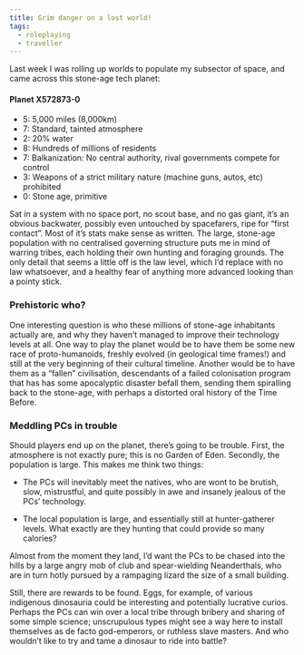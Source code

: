 ```yaml
---
title: Grim danger on a lost world!
tags:
  - roleplaying
  - traveller
---
```


Last week I was rolling up worlds to populate my subsector of space, and came across this stone-age tech planet:

#### Planet X572873-0
 - 5: 5,000 miles (8,000km)
 - 7: Standard, tainted atmosphere
 - 2: 20% water
 - 8: Hundreds of millions of residents
 - 7: Balkanization: No central authority, rival governments compete for control
 - 3: Weapons of a strict military nature (machine guns, autos, etc) prohibited
 - 0: Stone age, primitive

Sat in a system with no space port, no scout base, and no gas giant, it’s an obvious backwater, possibly even untouched by spacefarers, ripe for “first contact”. Most of it’s stats make sense as written. The large, stone-age population with no centralised governing structure puts me in mind of warring tribes, each holding their own hunting and foraging grounds. The only detail that seems a little off is the law level, which I’d replace with no law whatsoever, and a healthy fear of anything more advanced looking than a pointy stick.


### Prehistoric who?

One interesting question is who these millions of stone-age inhabitants actually are, and why they haven’t managed to improve their technology levels at all. One way to play the planet would be to have them be some new race of proto-humanoids, freshly evolved (in geological time frames!) and still at the very beginning of their cultural timeline. Another would be to have them as a “fallen” civilisation, descendants of a failed colonisation program that has has some apocalyptic disaster befall them, sending them spiralling back to the stone-age, with perhaps a distorted oral history of the Time Before.


### Meddling PCs in trouble

Should players end up on the planet, there’s going to be trouble. First, the atmosphere is not exactly pure; this is no Garden of Eden. Secondly, the population is large. This makes me think two things:

 - The PCs will inevitably meet the natives, who are wont to be brutish, slow, mistrustful, and quite possibly in awe and insanely jealous of the PCs’ technology.

 - The local population is large, and essentially still at hunter-gatherer levels. What exactly are they hunting that could provide so many calories?

Almost from the moment they land, I’d want the PCs to be chased into the hills by a large angry mob of club and spear-wielding Neanderthals, who are in turn hotly pursued by a rampaging lizard the size of a small building.

Still, there are rewards to be found. Eggs, for example, of various indigenous dinosauria could be interesting and potentially lucrative curios. Perhaps the PCs can win over a local tribe through bribery and sharing of some simple science; unscrupulous types might see a way here to install themselves as de facto god-emperors, or ruthless slave masters. And who wouldn’t like to try and tame a dinosaur to ride into battle?

